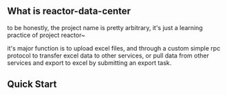 ## What is reactor-data-center
to be honestly, the project name is pretty arbitrary, it's just a learning practice of project reactor~

it's major function is to upload excel files, and through a custom simple rpc protocol to transfer excel data to other services, 
or pull data from other services and export to excel by submitting an export task.

## Quick Start


